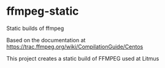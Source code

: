 # ffmpeg-static
Static builds of ffmpeg

Based on the documentation at https://trac.ffmpeg.org/wiki/CompilationGuide/Centos

This project creates a static build of FFMPEG used at Litmus